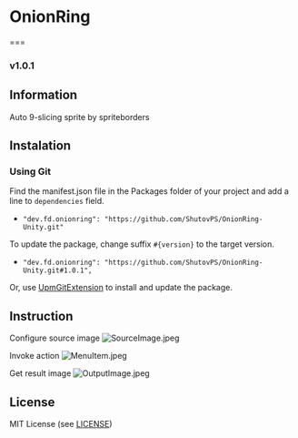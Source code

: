 # OnionRing
===

### v1.0.1

## Information
Auto 9-slicing sprite by spriteborders

## Instalation

### Using Git

Find the manifest.json file in the Packages folder of your project and add a line to `dependencies` field.

* `"dev.fd.onionring": "https://github.com/ShutovPS/OnionRing-Unity.git"`

To update the package, change suffix `#{version}` to the target version.

* `"dev.fd.onionring": "https://github.com/ShutovPS/OnionRing-Unity.git#1.0.1",`

Or, use [UpmGitExtension](https://github.com/mob-sakai/UpmGitExtension) to install and update the package.

## Instruction

Configure source image
![SourceImage.jpeg](https://raw.githubusercontent.com/ShutovPS/OnionRingUnity/master/.github/SourceImage.jpeg)

Invoke action
![MenuItem.jpeg](https://raw.githubusercontent.com/ShutovPS/OnionRingUnity/master/.github/MenuItem.jpeg)

Get result image
![OutputImage.jpeg](https://raw.githubusercontent.com/ShutovPS/OnionRingUnity/master/.github/OutputImage.jpeg)

## License

MIT License (see [LICENSE](LICENSE))
